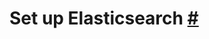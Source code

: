 # Set up Elasticsearch [#](https://www.elastic.co/guide/en/elasticsearch/reference/current/setup.html#setup)
<!--stackedit_data:
eyJoaXN0b3J5IjpbLTE5MDIyNzkyNThdfQ==
-->
